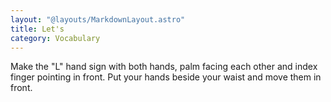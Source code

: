 ```yaml
---
layout: "@layouts/MarkdownLayout.astro"
title: Let's
category: Vocabulary
---
```


Make the "L" hand sign with both hands,
palm facing each other and index finger pointing in front.
Put your hands beside your waist and move them in front.
